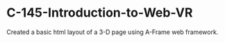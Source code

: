 # C-145-Introduction-to-Web-VR
Created a basic html layout of a 3-D page using A-Frame web framework.
